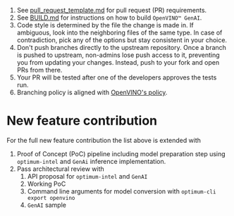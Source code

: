 1. See [pull_request_template.md](./pull_request_template.md) for pull request (PR) requirements.
2. See [BUILD.md](../src/docs/BUILD.md) for instructions on how to build `OpenVINO™ GenAI`.
3. Code style is determined by the file the change is made in. If ambiguous, look into the neighboring files of the same type. In case of contradiction, pick any of the options but stay consistent in your choice.
4. Don't push branches directly to the upstream repository. Once a branch is pushed to upstream, non-admins lose push access to it, preventing you from updating your changes. Instead, push to your fork and open PRs from there.
5. Your PR will be tested after one of the developers approves the tests run.
6. Branching policy is aligned with  [OpenVINO's policy](https://github.com/openvinotoolkit/openvino/blob/71ee9cc42ec63b3affb2801dbbc4a77e6d8003f6/CONTRIBUTING_PR.md#branching-policy).

# New feature contribution
For the full new feature contribution the list above is extended with
1. Proof of Concept (PoC) pipeline including model preparation step using `optimum-intel` and `GenAi` inference implementation.
2. Pass architectural review with
    1. API proposal for `optimum-intel` and `GenAI`
    2. Working PoC
    3. Command line arguments for model conversion with `optimum-cli export openvino`
    4. `GenAI` sample
